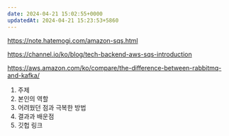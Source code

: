 ```yaml
---
date: 2024-04-21 15:02:55+0000
updatedAt: 2024-04-21 15:23:53+5860
---
```

https://note.hatemogi.com/amazon-sqs.html

https://channel.io/ko/blog/tech-backend-aws-sqs-introduction

https://aws.amazon.com/ko/compare/the-difference-between-rabbitmq-and-kafka/


1. 주제
2. 본인의 역할
3. 어려웠던 점과 극복한 방법
4. 결과과 배운점
0. 깃헙 링크